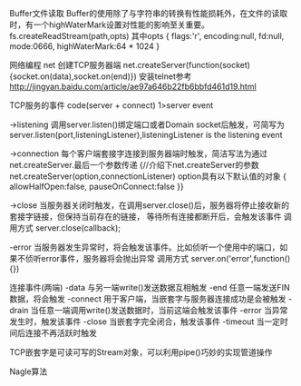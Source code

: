 Buffer文件读取
Buffer的使用除了与字符串的转换有性能损耗外，在文件的读取时，有一个highWaterMark设置对性能的影响至关重要。
fs.createReadStream(path,opts)
其中opts
{
 flags:'r',
 encoding:null,
 fd:null,
 mode:0666,
 highWaterMark:64 * 1024
}

网络编程
net
创建TCP服务器端
net.createServer(function(socket){socket.on(data),socket.on(end)})
安装telnet参考 http://jingyan.baidu.com/article/ae97a646b22fb6bbfd461d19.html

TCP服务的事件
code(server + connect)
1>server event

->listening
调用server.listen()绑定端口或者Domain socket后触发，可简写为
server.listen(port,listeningListener),listeningListener is the listening event

->connection
每个客户端套接字连接到服务器端时触发，简洁写法为通过net.createServer.最后一个参数传递
{//介绍下net.createServer的参数
net.createServer(option,connectionListener)
option具有以下默认值的对象
{
   allowHalfOpen:false,
   pauseOnConnect:false
}}

->close
当服务器关闭时触发，在调用server.close()后，服务器将停止接收新的套接字链接，但保持当前存在的链接，
等待所有连接都断开后，会触发该事件
调用方式 server.close(callback);

-error
当服务器发生异常时，将会触发该事件。比如侦听一个使用中的端口，如果不侦听error事件，服务器将会抛出异常
调用方式 server.on('error',function(){})

连接事件(两端)
-data
与另一端write()发送数据互相触发
-end
任意一端发送FIN数据，将会触发
-connect
用于客户端，当嵌套字与服务器连接成功是会被触发
-drain
当任意一端调用write()发送数据时，当前这端会触发该事件
-error
当异常发生时，触发该事件
-close
当嵌套字完全闭合，触发该事件
-timeout
当一定时间后连接不再活跃时触发

TCP嵌套字是可读可写的Stream对象，可以利用pipe()巧妙的实现管道操作

Nagle算法
